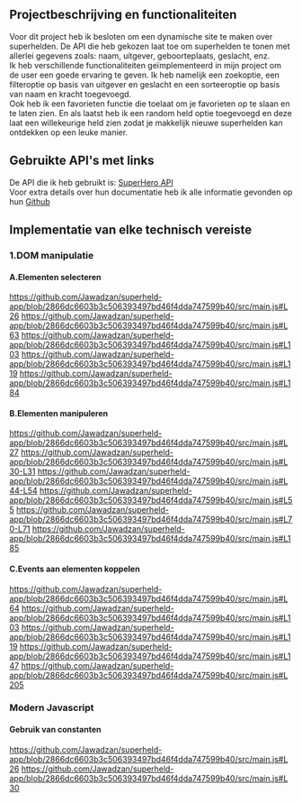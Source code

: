 ## Projectbeschrijving en functionaliteiten
Voor dit project heb ik besloten om een dynamische site te maken over superhelden. De API die heb gekozen laat toe om superhelden te tonen met allerlei gegevens zoals: naam, uitgever, geboorteplaats, geslacht, enz.  
Ik heb verschillende functionaliteiten geïmplementeerd in mijn project om de user een goede ervaring te geven. Ik heb namelijk een zoekoptie, een filteroptie op basis van uitgever en geslacht en een sorteeroptie op basis van naam en kracht toegevoegd.  
Ook heb ik een favorieten functie die toelaat om je favorieten op te slaan en te laten zien. En als laatst heb ik een random held optie toegevoegd en deze laat een willekeurige held zien zodat je makkelijk nieuwe superhelden kan ontdekken op een leuke manier.

## Gebruikte API's met links
De API die ik heb gebruikt is: [SuperHero API](https://superheroapi.com/)  
Voor extra details over hun documentatie heb ik alle informatie gevonden op hun [Github](https://github.com/akabab/superhero-api)  

## Implementatie van elke technisch vereiste
### 1.DOM manipulatie
#### A.Elementen selecteren
https://github.com/Jawadzan/superheld-app/blob/2866dc6603b3c506393497bd46f4dda747599b40/src/main.js#L26
https://github.com/Jawadzan/superheld-app/blob/2866dc6603b3c506393497bd46f4dda747599b40/src/main.js#L63
https://github.com/Jawadzan/superheld-app/blob/2866dc6603b3c506393497bd46f4dda747599b40/src/main.js#L103
https://github.com/Jawadzan/superheld-app/blob/2866dc6603b3c506393497bd46f4dda747599b40/src/main.js#L119
https://github.com/Jawadzan/superheld-app/blob/2866dc6603b3c506393497bd46f4dda747599b40/src/main.js#L184  

#### B.Elementen manipuleren
https://github.com/Jawadzan/superheld-app/blob/2866dc6603b3c506393497bd46f4dda747599b40/src/main.js#L27
https://github.com/Jawadzan/superheld-app/blob/2866dc6603b3c506393497bd46f4dda747599b40/src/main.js#L30-L31
https://github.com/Jawadzan/superheld-app/blob/2866dc6603b3c506393497bd46f4dda747599b40/src/main.js#L44-L54
https://github.com/Jawadzan/superheld-app/blob/2866dc6603b3c506393497bd46f4dda747599b40/src/main.js#L55
https://github.com/Jawadzan/superheld-app/blob/2866dc6603b3c506393497bd46f4dda747599b40/src/main.js#L70-L71
https://github.com/Jawadzan/superheld-app/blob/2866dc6603b3c506393497bd46f4dda747599b40/src/main.js#L185  

#### C.Events aan elementen koppelen
https://github.com/Jawadzan/superheld-app/blob/2866dc6603b3c506393497bd46f4dda747599b40/src/main.js#L64
https://github.com/Jawadzan/superheld-app/blob/2866dc6603b3c506393497bd46f4dda747599b40/src/main.js#L103
https://github.com/Jawadzan/superheld-app/blob/2866dc6603b3c506393497bd46f4dda747599b40/src/main.js#L119
https://github.com/Jawadzan/superheld-app/blob/2866dc6603b3c506393497bd46f4dda747599b40/src/main.js#L147
https://github.com/Jawadzan/superheld-app/blob/2866dc6603b3c506393497bd46f4dda747599b40/src/main.js#L205  

### Modern Javascript
#### Gebruik van constanten
https://github.com/Jawadzan/superheld-app/blob/2866dc6603b3c506393497bd46f4dda747599b40/src/main.js#L26
https://github.com/Jawadzan/superheld-app/blob/2866dc6603b3c506393497bd46f4dda747599b40/src/main.js#L30
